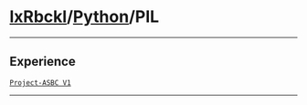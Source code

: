# [lxRbckl](https://github.com/lxRbckl/lxRbckl/tree/main)/[Python](https://github.com/lxRbckl/lxRbckl/tree/main/Python)/PIL

---

## Experience
[`Project-ASBC V1`](https://github.com/lxRbckl/Project-ASBC/blob/V1/README.md)

---
